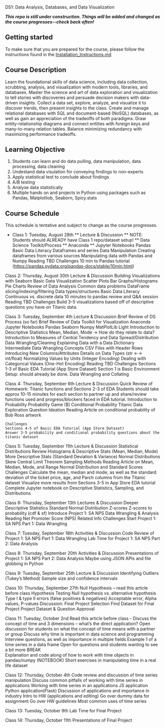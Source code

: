DS1: Data Analysis, Databases, and Data Visualization

**_This repo is still under construction.  Things will be added and changed as the course progresses--check back often!_**

## Getting started

To make sure that you are prepared for the course, please follow the instructions found in the [Installation_Instructions.md](Installation_Instructions.md)

## Course Description

Learn the foundational skills of data science, including data collection, scrubbing, analysis, and visualization with modern tools, libraries, and databases. Master the science and art of data exploration and visualization to tell stories with discoveries and persuade decision makers with data-driven insights. Collect a data set, explore, analyze, and visualize it to discover trends, then present insights to the class. Create and manage relational databases with SQL and document-based (NoSQL) databases, as well as gain an appreciation of the tradeoffs of both paradigms. Draw entity-relationship diagrams and connect entities with foreign keys and many-to-many relation tables. Balance minimizing redundancy with maximizing performance tradeoffs.

## Learning Objective

1. Students can learn and do data pulling, data manipulation, data processing, data cleaning
2. Undestand data visulation for conveying findings to non-experts
3. Apply statistical test to conclude about findings
4. A/B testing 
5. Analyse data statistically
6. Multiple hands on and projects in Python using packages such as Pandas, Matplotliob, Seaborn, Spicy.stats

## Course Schedule

This schedule is tentative and subject to change as the course progresses.

* Class 1: Tuesday, August 28th
    ** Lecture & Discussion
    ** NOTE: Students should ALREADY have Class 1 repo/dataset setup! 
    ** Data Science Toolkit/Process
    ** Anaconda
    ** Jupyter Notebooks
    Pandas
    Basic Data Literacy
    Dataframes and series
    Data Manipulation
    Creating dataframes from various sources
    Manipulating data with Pandas and Numpy
    Reading
    TBD
    Challenges
    10 min to Pandas tutorial (https://pandas.pydata.org/pandas-docs/stable/10min.html) 

Class 2: Thursday, August 30th
    Lecture & Discussion
    Building Visualizations with Seaborn
    Basic Data Visualization
    Scatter Plots
    Bar Graphs/Histograms
    Pie Charts
    Review of Data Analysis
    Common data problems
    DataFrame slicing/indexing/filtering
    Data types/structures
    Basic Data Literacy
    Continuous vs. discrete data
    10 minutes to pandas review and Q&A session
    Reading
    TBD
    Challenges
    Build 3-5 visualizations based off of descriptive questions you have on Titanic data. 

Class 3: Tuesday, September 4th
    Lecture & Discussion
    Brief Review of DS Process (so far)
    Brief Review of Data Toolkit for Visualization
    Anaconda
    Jupyter Notebooks
    Pandas
    Seaborn
    Numpy
    MatPlotLib
    Light Introduction to Descriptive Statistics
    Mean, Median, Mode → How do they relate to data? 
    Introduction to Measures of Central Tendency and Data Spread/Distribution
    Data Wrangling/Cleaning
    Explaining Data with a Data Dictionary
    Intermediate Data Wrangling Concepts
    CSV Files with Header Rows
    Introducing New Columns/Attributes
    Details on Data Types (str ←→ int/float)
    Normalizing Values by Units (Integer Encoding)
    Dealing with Categorical Values (One-Hot Encoding)
    Reading
    TBD
    Challenges
    Sections 1-3 of Basic EDA Tutorial (App Store Dataset)
    Section 1 is Basic Environment Setup: should already be done. 
    Data Wrangling and Collating

Class 4: Thursday, September 6th
    Lecture & Discussion
    Quick Review of Homework: Titanic functions and Sections 2-3 of EDA
    Students should take approx 10-15 minutes for each section to partner up and share/review functions used and progress/blockers faced in EDA tutorial.
    Introduction to Probability
    Probability Game ($)
    Conditional Probability
    Titanic Data Exploration Question Ideation
    Reading
    Article on conditional probability of Bob Ross artwork


    Challenges
    Sections 4-5 of Basic EDA Tutorial (App Store Dataset)
    Answer 3-5 probability and conditional probability questions about the titanic dataset

Class 5: Tuesday, September 11th
    Lecture & Discussion
    Statistical Distributions
    Review Histograms & Descriptive Stats (Mean, Median, Mode)
    More Descriptive Stats (Standard Deviation & Variance)
    Normal Distributions
    Skew
    Central Limit Theorem
    Sampling Methods
    Reading
    Article on Mean, Median, Mode, and Range
    Normal Distribution and Standard Scores
    Challenges
    Calculate the mean, median and mode, as well as the standard deviation of the ticket price, age, 
    and Parch columns from the Titanic dataset
    Visualize more results from Sections 3-5 in App Store EDA tutorial
    Complete Jupyter notebook on Descriptive Statistics, Sampling, and Distributions

Class 6: Thursday, September 13th
    Lectures & Discussion
    Deeper Descriptive Statistics
    Standard Normal Distribution
    Z-scores
    Z-scores to probability (cdf & sf)
    Introduce Project 1: SA NPS Data Wrangling & Analysis
    Reading
    Net Promoter Score (NPS) Related Info
    Challenges
    Start Project 1: SA NPS Part 1: Data Wrangling

Class 7: Tuesday, September 18th
    Activities & Discussion
    Code Review of Project 1: SA NPS Part 1: Data Wrangling
    Lab Time for Project 1: SA NPS Part 2: Data Analysis

Class 8: Thursday, September 20th
    Activities & Discussion
    Presentations of Project 1: SA NPS Part 2: Data Analysis
    Maybe using JSON APIs and file globbing in Python

Class 9: Tuesday, September 25th
    Lecture & Discussion
    Identifying Outliers (Tukey’s Method)
    Sample size and confidence intervals

Class 10: Thursday, September 27th
    Null Hypothesis – read this article before class
    Hypothesis Testing
    Null hypothesis vs. alternative hypothesis
    Type I & type II errors (false positives & negatives)
    Acceptable error, Alpha values, P-values
    Discussion: Final Project Selection
    Find Dataset for Final Project
    Project Dataset & Question Approval

Class 11: Tuesday, October 2nd
    Read this article before class - 
    Discuss the concept of time and 3 dimensions – what’s the direct application?
    Open discussion for students on what the concept of time means with a partner or group
    Discuss why time is important in data science and programming
    Interview questions, as well as importance in multiple fields
    Example 1 of a time series in a data frame
    Open for questions and students wanting to see a bit more
    BREAK	
    Explanation and code along of how to work with time objects in pandas/numpy
    (NOTEBOOK) Short exercises in manipulating time in a real life dataset

Class 12: Thursday, October 4th
    Code review and discussion of time series manipulation
    Discuss common pitfalls of working with time series in applications
    Working with time series in an applications
     JS application
    Python application(Flask)
    Discussion of applications and importance in industry
    Intro to HW (applications and editing)
    Go over dummy data for assignment
    Go over HW guidelines
    Most common uses of time series

Class 13: Tuesday, October 9th
    Lab Time for Final Project

Class 14: Thursday, October 11th
    Presentations of Final Project
